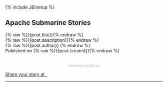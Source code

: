 <!--
Licensed under the Apache License, Version 2.0 (the "License");
you may not use this file except in compliance with the License.
You may obtain a copy of the License at

http://www.apache.org/licenses/LICENSE-2.0

Unless required by applicable law or agreed to in writing, software
distributed under the License is distributed on an "AS IS" BASIS,
WITHOUT WARRANTIES OR CONDITIONS OF ANY KIND, either express or implied.
See the License for the specific language governing permissions and
limitations under the License.
-->
{% include JB/setup %}

<div ng-app="app">
  <div ng-controller="MediumCtrl">
    <div class="blog">
      <div class="box container">
        <h2>Apache Submarine Stories</h2>
        <div class="blogContentBox">
          <div class="row blogList"
           ng-repeat="post in postInfoArray | orderBy: 'post' | limitTo: 5">
          <div class="col-md-12">
            <div class="blogHead">
              <div class="blogTitle">
                <a ng-href="{% raw %}{{post.link}}{% endraw %}"
                   target="_blank">
                   {% raw %}{{post.title}}{% endraw %}
                </a>
              </div>
            </div>
            <div class="blogDescription">
              {% raw %}{{post.description}}{% endraw %}
            </div>
            <div class="blogAuthor">
              {% raw %}{{post.author}} {% endraw %}
            </div>
            <div class="blogPublishDate">
              Published on {% raw %}{{post.created}}{% endraw %}
            </div>
          </div>
        </div>
      </div>
      <div class="col-md-12 col-sm-12 col-xs-12 text-center twitterBtn">
        <p style="text-align:center; margin-top: 32px; font-size: 12px; color: gray; font-weight: 200; font-style: italic; padding-bottom: 0;">See more posts or</p>
        <a href="https://medium.com/apache-submarine-stories" target="_blank" class="btn btn-primary btn-lg round" role="button">
          Share your story at &nbsp;
          <i class="fa fa-medium fa-lg" aria-hidden="true"></i>
        </a>
      </div>
    </div>
  </div>
  <hr>
</div>